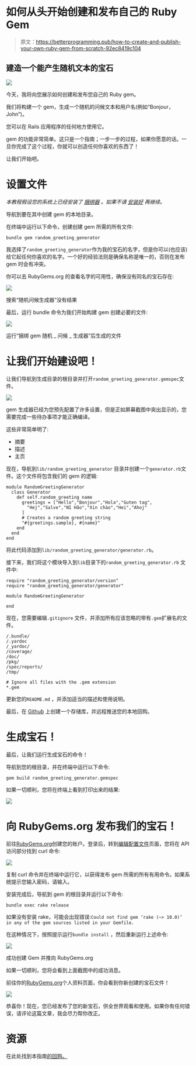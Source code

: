 # 如何从头开始创建和发布自己的 Ruby Gem

> 原文：<https://betterprogramming.pub/how-to-create-and-publish-your-own-ruby-gem-from-scratch-92ec8419c104>

## 建造一个能产生随机文本的宝石

![](img/b149945e13928135347e5137ad7a6fef.png)

今天，我将向您展示如何创建和发布您自己的 Ruby gem。

我们将构建一个 gem，生成一个随机的问候文本和用户名(例如“Bonjour，John”)。

您可以在 Rails 应用程序的任何地方使用它。

gem 的功能非常简单。这只是一个指南；一步一步的过程，如果你愿意的话。一旦你完成了这个过程，你就可以创造任何你喜欢的东西了！

让我们开始吧。

# 设置文件

*本教程假设您的系统上已经安装了* [*捆绑器*](https://github.com/bundler/bundler) *。如果不请* [*安装好*](https://github.com/bundler/bundler) *再继续。*

导航到要在其中创建 gem 的本地目录。

在终端中运行以下命令，创建创建 gem 所需的所有文件:

```
bundle gem random_greeting_generator
```

我选择了`random_greeting_generator`作为我的宝石的名字，但是你可以(也应该)给它起任何你喜欢的名字。一个好的经验法则是确保名称是唯一的，否则在发布 gem 时会有冲突。

你可以去 RubyGems.org 的查看名字的可用性，确保没有同名的宝石存在:

![](img/0e7cec73147852fa2f0f4ad33521a059.png)

搜索“随机问候生成器”没有结果

最后，运行 bundle 命令为我们开始构建 gem 创建必要的文件:

![](img/f4a23d5de7d378f0f1616d1eba611612.png)

运行“捆绑 gem 随机 _ 问候 _ 生成器”后生成的文件

# 让我们开始建设吧！

让我们导航到生成目录的根目录并打开`random_greeting_generator.gemspec`文件。

![](img/953924c537d6200284b297c4eb3ca989.png)

gem 生成器已经为您预先配置了许多设置，但是正如屏幕截图中突出显示的，您需要完成一些待办事项才能正确编译。

这些非常简单明了:

*   摘要
*   描述
*   主页

现在，导航到`lib/random_greeting_generator` 目录并创建一个`generator.rb`文件。这个文件将包含我们的 gem 的逻辑:

```
module RandomGreetingGenerator
  class Generator
    def self.random_greeting name 
      greetings = ["Hello","Bonjour","Hola","Guten tag",
        "Hej","Salve","Nǐ Hǎo","Xin chào","Hei","Ahoj"
      ]
      # Creates a random greeting string
      "#{greetings.sample}, #{name}"
    end
  end
end
```

将此代码添加到`lib/random_greeting_generator/generator.rb`。

接下来，我们将这个模块导入到`lib`目录下的`random_greeting_generator.rb` 文件中:

```
require "random_greeting_generator/version"
require "random_greeting_generator/generator"

module RandomGreetingGenerator

end
```

现在，您需要编辑`.gitignore` 文件，并添加所有应该忽略的带有`.gem`扩展名的文件。

```
/.bundle/
/.yardoc
/_yardoc/
/coverage/
/doc/
/pkg/
/spec/reports/
/tmp/

# Ignore all files with the .gem extension
*.gem
```

更新您的`README.md` ，并添加适当的描述和使用说明。

最后，在 [Github](https://github.com/) 上创建一个存储库，并远程推送您的本地回购。

# 生成宝石！

最后，让我们运行生成宝石的命令！

导航到您的根目录，并在终端中运行以下命令:

```
gem build random_greeting_generator.gemspec
```

如果一切顺利，您将在终端上看到打印出来的结果:

![](img/829d53aeb28447b1a620194d5fb91aac.png)

# 向 RubyGems.org 发布我们的宝石！

前往[RubyGems.org](https://rubygems.org/)创建您的账户。登录后，转到[编辑配置文件](https://rubygems.org/profile/edit)页面，您将在 API 访问部分找到 curl 命令:

![](img/ac1dbc4846b76f60daac31e4d4252c12.png)

复制 curl 命令并在终端中运行它，以获得发布 gem 所需的所有有用命令。如果系统提示您输入密码，请输入。

安装完成后，导航到 gem 的根目录并运行以下命令:

```
bundle exec rake release
```

如果没有安装 rake，可能会出现错误:`Could not find gem ‘rake (~> 10.0)’ in any of the gem sources listed in your Gemfile.`

在这种情况下，按照提示运行`bundle install` ，然后重新运行上述命令:

![](img/f1beb986ce67df0cf3f78976cb205405.png)

成功创建 Gem 并推向 RubyGems.org

如果一切顺利，您将会看到上面截图中的成功消息。

前往你的[RubyGems.org](https://rubygems.org)个人资料页面，你会看到你新创建的宝石文件！

![](img/9bf365ac600b72da0d0e215c37bcd9db.png)

恭喜你！现在，您已经发布了您的新宝石，供全世界观看和使用。如果你有任何错误，请评论这篇文章，我会尽力帮你改正。

# 资源

在此处找到本指南[的回购。](https://github.com/KaushikShivam/random_greeting_generator)